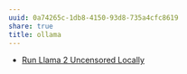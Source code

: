 ```yaml
---
uuid: 0a74265c-1db8-4150-93d8-735a4cfc8619
share: true
title: ollama
---
```

* [Run Llama 2 Uncensored Locally](https://ollama.ai/blog/run-llama2-uncensored-locally)